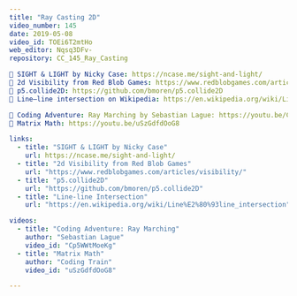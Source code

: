 ```yaml
---
title: "Ray Casting 2D"
video_number: 145
date: 2019-05-08
video_id: TOEi6T2mtHo
web_editor: Nqsq3DFv-
repository: CC_145_Ray_Casting

🔗 SIGHT & LIGHT by Nicky Case: https://ncase.me/sight-and-light/
🔗 2d Visibility from Red Blob Games: https://www.redblobgames.com/articles/visibility/
🔗 p5.collide2D: https://github.com/bmoren/p5.collide2D
🔗 Line–line intersection on Wikipedia: https://en.wikipedia.org/wiki/Line%E2%80%93line_intersection

🎥 Coding Adventure: Ray Marching by Sebastian Lague: https://youtu.be/Cp5WWtMoeKg
🎥 Matrix Math: https://youtu.be/uSzGdfdOoG8

links:
  - title: "SIGHT & LIGHT by Nicky Case"
    url: https://ncase.me/sight-and-light/
  - title: "2d Visibility from Red Blob Games"
    url: "https://www.redblobgames.com/articles/visibility/"
  - title: "p5.collide2D"
    url: "https://github.com/bmoren/p5.collide2D"
  - title: "Line-line Intersection"
    url: "https://en.wikipedia.org/wiki/Line%E2%80%93line_intersection"

videos:
  - title: "Coding Adventure: Ray Marching"
    author: "Sebastian Lague"
    video_id: "Cp5WWtMoeKg"
  - title: "Matrix Math"
    author: "Coding Train"
    video_id: "uSzGdfdOoG8"

---
```



